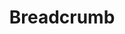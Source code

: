 ---
layout: component.njk
tags: 
    - legacy_components_en
key: breadcrumb-legacy_en
title: Breadcrumb
parent: legacy_components_en
image: legacy/overview/breadcrumb.webp
keywords: 
order: 30
---
